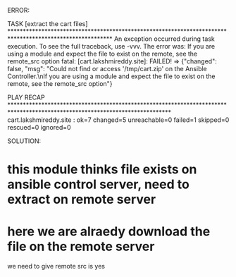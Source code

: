 ERROR:

TASK [extract the cart files] *********************************************************************************************************
An exception occurred during task execution. To see the full traceback, use -vvv. The error was: If you are using a module and expect the file to exist on the remote, see the remote_src option
fatal: [cart.lakshmireddy.site]: FAILED! => {"changed": false, "msg": "Could not find or access '/tmp/cart.zip' on the Ansible Controller.\nIf you are using a module and expect the file to exist on the remote, see the remote_src option"}

PLAY RECAP ****************************************************************************************************************************
cart.lakshmireddy.site     : ok=7    changed=5    unreachable=0    failed=1    skipped=0    rescued=0    ignored=0

SOLUTION:
  # this module thinks file exists on ansible control server, need to extract on remote server
  # here we are alraedy download the file on the remote server
we need to give remote src is yes 